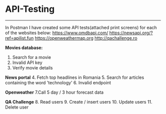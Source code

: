 # API-Testing
------------------
In Postman I have created some API tests(attached print screens) for each of the websites below:
https://www.omdbapi.com/
https://newsapi.org/?ref=apilist.fun
https://openweathermap.org
http://qachallenge.ro

**Movies database:**
1. Search for a movie
2. Invalid API key
3. Verify movie details

**News portal**
4. Fetch top headlines in Romania
5. Search for articles containing the word 'technology'
6. Invalid endpoint

**Openweather**
7.Call 5 day / 3 hour forecast data

**QA Challenge**
8. Read users
9. Create / insert users
10. Update users
11. Delete user

